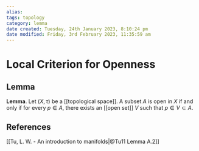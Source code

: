 ```yaml
---
alias: 
tags: topology
category: lemma
date created: Tuesday, 24th January 2023, 8:10:24 pm
date modified: Friday, 3rd February 2023, 11:35:59 am
---
```


# Local Criterion for Openness

## Lemma

**Lemma**. Let $(X,\tau)$ be a [[topological space]]. A subset $A$ is open in $X$ if and only if for every $p\in A$, there exists an [[open set]] $V$ such that $p \in V \subset A$.

## References

[[Tu, L. W. - An introduction to manifolds|@Tu11 Lemma A.2]]